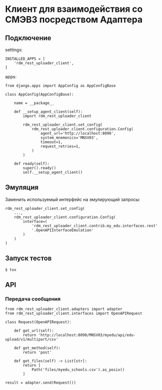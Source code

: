 # Клиент для взаимодействия со СМЭВ3 посредством Адаптера
## Подключение
settings:

    INSTALLED_APPS = [
        'rdm_rest_uploader_client',
    ]


apps:

    from django.apps import AppConfig as AppConfigBase

    class AppConfig(AppConfigBase):
    
        name = __package__
    
        def __setup_agent_client(self):
            import rdm_rest_uploader_client
    
            rdm_rest_uploader_client.set_config(
                rdm_rest_uploader_client.configuration.Config(
                    agent_url='http://localhost:8090',
                    system_mnemonics='MNSV03',
                    timeout=1,
                    request_retries=1,
                )
            )
    
        def ready(self):
            super().ready()
            self.__setup_agent_client()

## Эмуляция
Заменить используемый интерфейс на эмулирующий запросы:

    rdm_rest_uploader_client.set_config(
        ...,
        rdm_rest_uploader_client.configuration.Config(
            interface=(
                'rdm_rest_uploader_client.contrib.my_edu.interfaces.rest'
                '.OpenAPIInterfaceEmulation'
            )
        )
    )

## Запуск тестов
    $ tox

## API

### Передача сообщения

    from rdm_rest_uploader_client.adapters import adapter
    from rdm_rest_uploader_client.interfaces import OpenAPIRequest

    class Request(OpenAPIRequest):

        def get_url(self):
            return 'http://localhost:8090/MNSV03/myedu/api/edu-upload/v1/multipart/csv'
    
        def get_method(self):
            return 'post'
    
        def get_files(self) -> List[str]:
            return [
                Path('files/myedu_schools.csv').as_posix()
            ]

    result = adapter.send(Request())
